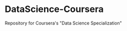 DataScience-Coursera
====================

Repository for Coursera's "Data Science Specialization" 
